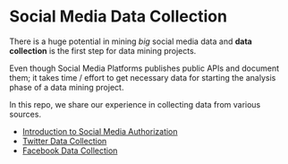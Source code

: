 # Social Media Data Collection

There is a huge potential in mining *big* social media data and **data collection** is the first step for data mining projects.

Even though Social Media Platforms publishes public APIs and document them; it takes time / effort to get necessary data for starting the analysis phase of a data mining project.

In this repo, we share our experience in collecting data from various sources.

- [Introduction to Social Media Authorization]()
- [Twitter Data Collection](http://nbviewer.jupyter.org/github/openmaker-eu/socialmedia/blob/master/Twitter.ipynb)
- [Facebook Data Collection](http://nbviewer.jupyter.org/github/openmaker-eu/socialmedia/blob/master/Facebook.ipynb)
